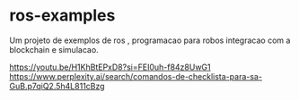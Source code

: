 # ros-examples
Um projeto de exemplos de ros , programacao para robos integracao com a blockchain e simulacao.

https://youtu.be/H1KhBtEPxD8?si=FEI0uh-f84z8UwG1
https://www.perplexity.ai/search/comandos-de-checklista-para-sa-GuB.p7qiQ2.5h4L811cBzg
